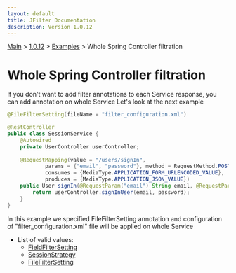 ```yaml
---
layout: default
title: JFilter Documentation
description: Version 1.0.12
---
```


[Main](../../../index.MD) > [1.0.12](../../index.MD) >  [Examples](../index.MD) > Whole Spring Controller filtration

# Whole Spring Controller filtration
If you don't want to add filter annotations to each Service response, you can add annotation on whole Service
Let's look at the next example

```java
@FileFilterSetting(fileName = "filter_configuration.xml")

@RestController
public class SessionService {
    @Autowired
    private UserController userController;  
    
    @RequestMapping(value = "/users/signIn",
            params = {"email", "password"}, method = RequestMethod.POST,
            consumes = {MediaType.APPLICATION_FORM_URLENCODED_VALUE},
            produces = {MediaType.APPLICATION_JSON_VALUE})            
    public User signIn(@RequestParam("email") String email, @RequestParam("password") String password) {
        return userController.signInUser(email, password);
    }
}
```

In this example we specified FileFilterSetting annotation and configuration of "filter_configuration.xml" file will be applied on whole Service

* List of valid values: 
  * [FieldFilterSetting](../filter-field/index.MD)
  * [SessionStrategy](../filter-strategy/index.MD) 
  * [FileFilterSetting](../filter-file/index.MD)



